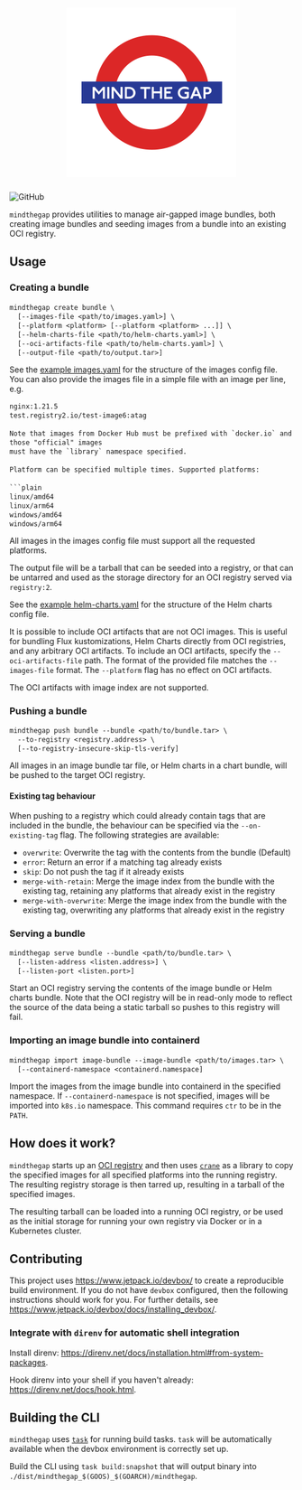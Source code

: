 <!--
 Copyright 2021 D2iQ, Inc. All rights reserved.
 SPDX-License-Identifier: Apache-2.0
-->

<h1 align="center"><img src="mindthegap.svg" alt="mindthegap" width="300"/></h1>

![GitHub](https://img.shields.io/github/license/mesosphere/mindthegap?style=flat-square)

`mindthegap` provides utilities to manage air-gapped image bundles, both
creating image bundles and seeding images from a bundle into an existing
OCI registry.

## Usage

### Creating a bundle

```shell
mindthegap create bundle \
  [--images-file <path/to/images.yaml>] \
  [--platform <platform> [--platform <platform> ...]] \
  [--helm-charts-file <path/to/helm-charts.yaml>] \
  [--oci-artifacts-file <path/to/helm-charts.yaml>] \
  [--output-file <path/to/output.tar>]
```

See the [example images.yaml](images-example.yaml) for the structure of the
images config file. You can also provide the images file in a simple file with
an image per line, e.g.

```plain
nginx:1.21.5
test.registry2.io/test-image6:atag

Note that images from Docker Hub must be prefixed with `docker.io` and those "official" images
must have the `library` namespace specified.

Platform can be specified multiple times. Supported platforms:

```plain
linux/amd64
linux/arm64
windows/amd64
windows/arm64
```

All images in the images config file must support all the requested platforms.

The output file will be a tarball that can be seeded into a registry,
or that can be untarred and used as the storage directory for an OCI registry
served via `registry:2`.

See the [example helm-charts.yaml](helm-example.yaml) for the structure of the
Helm charts config file.

It is possible to include OCI artifacts that are not OCI images.
This is useful for bundling Flux kustomizations, Helm Charts directly from OCI
registries, and any arbitrary OCI artifacts. To include an OCI artifacts, specify
the `--oci-artifacts-file` path. The format of the provided file matches the
`--images-file` format. The `--platform` flag has no effect on OCI artifacts.

The OCI artifacts with image index are not supported.

### Pushing a bundle

```shell
mindthegap push bundle --bundle <path/to/bundle.tar> \
  --to-registry <registry.address> \
  [--to-registry-insecure-skip-tls-verify]
```

All images in an image bundle tar file, or Helm charts in a chart bundle, will be pushed to the target OCI registry.

#### Existing tag behaviour

When pushing to a registry which could already contain tags that are included in the bundle, the behaviour can be
specified via the `--on-existing-tag` flag. The following strategies are available:

- `overwrite`: Overwrite the tag with the contents from the bundle (Default)
- `error`: Return an error if a matching tag already exists
- `skip`: Do not push the tag if it already exists
- `merge-with-retain`: Merge the image index from the bundle with the existing tag, retaining any platforms that already
  exist in the registry
- `merge-with-overwrite`: Merge the image index from the bundle with the existing tag, overwriting any platforms that
  already exist in the registry

### Serving a bundle

```shell
mindthegap serve bundle --bundle <path/to/bundle.tar> \
  [--listen-address <listen.address>] \
  [--listen-port <listen.port>]
```

Start an OCI registry serving the contents of the image bundle or Helm charts bundle. Note that the OCI registry will
be in read-only mode to reflect the source of the data being a static tarball so pushes to this
registry will fail.

### Importing an image bundle into containerd

```shell
mindthegap import image-bundle --image-bundle <path/to/images.tar> \
  [--containerd-namespace <containerd.namespace]
```

Import the images from the image bundle into containerd in the specified namespace. If
`--containerd-namespace` is not specified, images will be imported into `k8s.io` namespace. This
command requires `ctr` to be in the `PATH`.

## How does it work?

`mindthegap` starts up an [OCI registry](https://docs.docker.com/registry/)
and then uses [`crane`](https://github.com/google/go-containerregistry/blob/main/cmd/crane/doc/crane.md)
as a library to copy the specified images for all specified platforms into the running registry. The
resulting registry storage is then tarred up, resulting in a tarball of the specified images.

The resulting tarball can be loaded into a running OCI registry, or
be used as the initial storage for running your own registry via Docker
or in a Kubernetes cluster.

## Contributing

This project uses <https://www.jetpack.io/devbox/> to create a reproducible build environment. If you do not have
`devbox` configured, then the following instructions should work for you. For further details, see
<https://www.jetpack.io/devbox/docs/installing_devbox/>.

### Integrate with `direnv` for automatic shell integration

Install direnv: <https://direnv.net/docs/installation.html#from-system-packages>.

Hook direnv into your shell if you haven't already: <https://direnv.net/docs/hook.html>.

## Building the CLI

`mindthegap` uses [`task`](https://taskfile.dev/) for running build tasks. `task` will be automatically available when
the devbox environment is correctly set up.

Build the CLI using `task build:snapshot` that will output binary into
`./dist/mindthegap_$(GOOS)_$(GOARCH)/mindthegap`.

